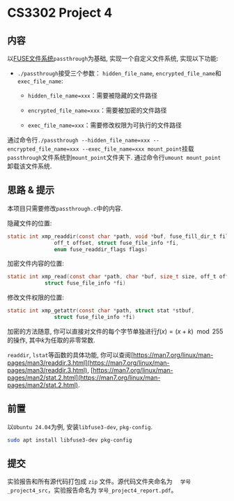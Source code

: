 # CS3302 Project 4

## 内容

以[FUSE文件系统](https://zh.wikipedia.org/zh-hans/FUSE)`passthrough`为基础, 实现一个自定义文件系统, 实现以下功能:

* `./passthrough`接受三个参数： `hidden_file_name`, `encrypted_file_name`和`exec_file_name`:

  * `hidden_file_name=xxx`：需要被隐藏的文件路径

  * `encrypted_file_name=xxx`：需要被加密的文件路径

  * `exec_file_name=xxx`：需要修改权限为可执行的文件路径

通过命令行`./passthrough --hidden_file_name=xxx --encrypted_file_name=xxx --exec_file_name=xxx mount_point`挂载`passthrough`文件系统到`mount_point`文件夹下. 通过命令行`umount mount_point`卸载该文件系统.

## 思路 & 提示

本项目只需要修改`passthrough.c`中的内容.

隐藏文件的位置:

```c
static int xmp_readdir(const char *path, void *buf, fuse_fill_dir_t filler,
		       off_t offset, struct fuse_file_info *fi,
		       enum fuse_readdir_flags flags)
```

加密文件内容的位置:

```c
static int xmp_read(const char *path, char *buf, size_t size, off_t offset,
		    struct fuse_file_info *fi)
```

修改文件权限的位置:

```c
static int xmp_getattr(const char *path, struct stat *stbuf,
		       struct fuse_file_info *fi)
```

加密的方法随意, 你可以直接对文件的每个字节单独进行$f(x)=(x+k) \mod 255$的操作, 其中$k$为任取的非零常数.

`readdir`, `lstat`等函数的具体功能, 你可以查阅[https://man7.org/linux/man-pages/man3/readdir.3.html](https://man7.org/linux/man-pages/man3/readdir.3.html), [https://man7.org/linux/man-pages/man2/stat.2.html](https://man7.org/linux/man-pages/man2/stat.2.html).

## 前置

以`Ubuntu 24.04`为例, 安装`libfuse3-dev`, `pkg-config`.

```sh
sudo apt install libfuse3-dev pkg-config
```

## 提交

实验报告和所有源代码打包成 `zip` 文件。源代码文件夹命名为 `	学号_project4_src`，实验报告命名为 `学号_project4_report.pdf`。
